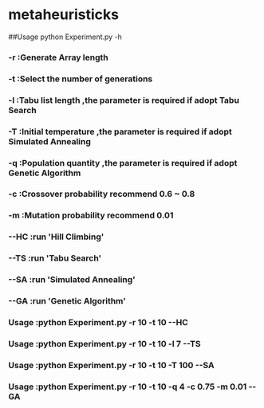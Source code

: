 metaheuristicks
===============
##Usage
python Experiment.py  -h

### -r :Generate Array length
### -t :Select the number of generations
### -l :Tabu list length ,the parameter is required if adopt Tabu Search
### -T :Initial temperature ,the parameter is required if adopt Simulated Annealing
### -q :Population quantity ,the parameter is required if adopt Genetic Algorithm
### -c :Crossover probability recommend 0.6 ~ 0.8
### -m :Mutation probability recommend 0.01
### --HC :run 'Hill Climbing'
### --TS :run 'Tabu Search'
### --SA :run 'Simulated Annealing'
### --GA :run 'Genetic Algorithm'
### Usage :python Experiment.py -r 10 -t 10 --HC
### Usage :python Experiment.py -r 10 -t 10 -l 7 --TS
### Usage :python Experiment.py -r 10 -t 10 -T 100 --SA
### Usage :python Experiment.py -r 10 -t 10 -q 4 -c 0.75 -m 0.01 --GA

